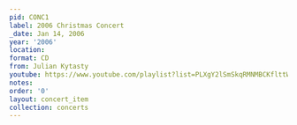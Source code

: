 ```yaml
---
pid: CONC1
label: 2006 Christmas Concert
_date: Jan 14, 2006
year: '2006'
location:
format: CD
from: Julian Kytasty
youtube: https://www.youtube.com/playlist?list=PLXgY2lSmSkqRMNMBCKflttWD8N-AN9Gp3
notes:
order: '0'
layout: concert_item
collection: concerts
---
```

